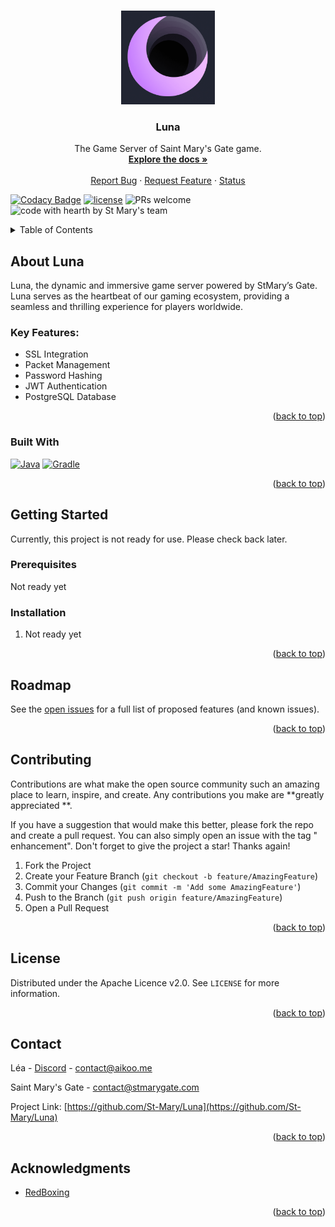 <!-- Improved compatibility of back to top link: See: https://github.com/othneildrew/Best-README-Template/pull/73 -->
<a name="readme-top"></a>

<!-- PROJECT LOGO -->
<br />
<div align="center">
  <a href="https://github.com/St-Mary/Luna">
    <img src="images/luna_icon.png" alt="Logo" height="150">
  </a>

<h3 align="center">Luna</h3>

  <p align="center">
    The Game Server of Saint Mary's Gate game.
    <br />
    <a href="https://docs.stmarygate.com"><strong>Explore the docs »</strong></a>
    <br />
    <br />
    <a href="https://github.com/St-Mary/Luna/issues">Report Bug</a>
    ·
    <a href="https://github.com/St-Mary/Luna/issues">Request Feature</a>
    ·
    <a href="https://status.stmarygate.com">Status</a>
  </p>
</div>

[![Codacy Badge](https://app.codacy.com/project/badge/Grade/aed076d48a5841dbaafbc4c405e027b4)](https://app.codacy.com/gh/St-Mary/Luna/dashboard?utm_source=gh&utm_medium=referral&utm_content=&utm_campaign=Badge_grade)
[![license](https://img.shields.io/github/license/st-mary/.github.svg)](https://github.com/St-Mary/.github/blob/main/LICENSE)
![PRs welcome](https://img.shields.io/badge/PRs-welcome-ff69b4.svg)
![code with hearth by St Mary's team](https://img.shields.io/badge/%3C%2F%3E%20with%20%E2%99%A5%20by-St._Mary_Team-ff1414.svg)

<!-- TABLE OF CONTENTS -->
<details>
  <summary>Table of Contents</summary>
  <ol>
    <li>
      <a href="#about-the-project">About Luna</a>
      <ul>
        <li><a href="#built-with">Built With</a></li>
      </ul>
    </li>
    <li>
      <a href="#getting-started">Getting Started</a>
      <ul>
        <li><a href="#prerequisites">Prerequisites</a></li>
        <li><a href="#installation">Installation</a></li>
      </ul>
    </li>
    <li><a href="#roadmap">Roadmap</a></li>
    <li><a href="#contributing">Contributing</a></li>
    <li><a href="#license">License</a></li>
    <li><a href="#contact">Contact</a></li>
    <li><a href="#acknowledgments">Acknowledgments</a></li>
  </ol>
</details>


<!-- ABOUT LUNA -->

## About Luna

Luna, the dynamic and immersive game server powered by StMary’s Gate. Luna
serves as the heartbeat of our gaming ecosystem, providing a seamless and
thrilling experience for players worldwide.

### Key Features:

- SSL Integration
- Packet Management
- Password Hashing
- JWT Authentication
- PostgreSQL Database

<p align="right">(<a href="#readme-top">back to top</a>)</p>

### Built With

[![Java][Java]][Java-url]
[![Gradle][Gradle]][Gradle-url]

<p align="right">(<a href="#readme-top">back to top</a>)</p>



<!-- GETTING STARTED -->

## Getting Started

Currently, this project is not ready for use. Please check back later.

### Prerequisites

Not ready yet

### Installation

1. Not ready yet

<p align="right">(<a href="#readme-top">back to top</a>)</p>



<!-- ROADMAP -->

## Roadmap

<!-- - [ ] Feature 1-->
<!-- - [ ] Feature 2-->
<!-- - [ ] Feature 3-->
<!--    - [ ] Nested Feature-->

See the [open issues](https://github.com/github_username/repo_name/issues) for a
full list of proposed features (and known issues).

<p align="right">(<a href="#readme-top">back to top</a>)</p>



<!-- CONTRIBUTING -->

## Contributing

Contributions are what make the open source community such an amazing place to
learn, inspire, and create. Any contributions you make are **greatly appreciated
**.

If you have a suggestion that would make this better, please fork the repo and
create a pull request. You can also simply open an issue with the tag "
enhancement".
Don't forget to give the project a star! Thanks again!

1. Fork the Project
2. Create your Feature Branch (`git checkout -b feature/AmazingFeature`)
3. Commit your Changes (`git commit -m 'Add some AmazingFeature'`)
4. Push to the Branch (`git push origin feature/AmazingFeature`)
5. Open a Pull Request

<p align="right">(<a href="#readme-top">back to top</a>)</p>



<!-- LICENSE -->

## License

Distributed under the Apache Licence v2.0. See `LICENSE` for more information.

<p align="right">(<a href="#readme-top">back to top</a>)</p>

<!-- CONTACT -->

## Contact

Léa - [Discord](https://discord.com/users/985986599995187270) - [contact@aikoo.me](mailto:contact@aikoo.me)

Saint Mary's Gate - [contact@stmarygate.com](mailto:contact@stmarygate.com)

Project Link: [https://github.com/St-Mary/Luna](https://github.com/St-Mary/Luna)

<p align="right">(<a href="#readme-top">back to top</a>)</p>

<!-- ACKNOWLEDGMENTS -->

## Acknowledgments

* [RedBoxing](https://github.com/RedBoxing)

<p align="right">(<a href="#readme-top">back to top</a>)</p>



<!-- MARKDOWN LINKS & IMAGES -->
<!-- https://www.markdownguide.org/basic-syntax/#reference-style-links -->

[contributors-shield]: https://img.shields.io/github/contributors/St-Mary/Luna.svg?style=for-the-badge

[contributors-url]: https://github.com/St-Mary/Luna/graphs/contributors

[forks-shield]: https://img.shields.io/github/forks/St-Mary/Luna.svg?style=for-the-badge

[forks-url]: https://github.com/St-Mary/Luna/network/members

[stars-shield]: https://img.shields.io/github/stars/St-Mary/Luna.svg?style=for-the-badge

[stars-url]: https://github.com/St-Mary/Luna/stargazers

[issues-shield]: https://img.shields.io/github/issues/St-Mary/Luna.svg?style=for-the-badge

[issues-url]: https://github.com/St-Mary/Luna/issues

[license-shield]: https://img.shields.io/github/license/St-Mary/Luna.svg?style=for-the-badge

[license-url]: https://github.com/St-Mary/Luna/blob/master/LICENSE

[Java-url]: https://www.java.com/fr/

[Java]: https://img.shields.io/badge/Java-ED8B00?style=for-the-badge&logo=openjdk&logoColor=white

[Gradle]: https://img.shields.io/badge/gradle-02303A?logo=gradle&style=for-the-badge&logoWidth=25

[Gradle-url]: https://gradle.org/
